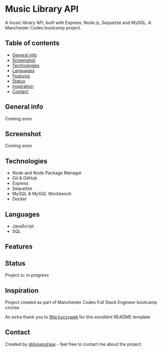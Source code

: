 # Music Library API

A music library API, built with Express, Node.js, Sequelize and MySQL. A Manchester Codes bootcamp project.

## Table of contents

* [General info](#general-info)
* [Screenshot](#screenshot)
* [Technologies](#technologies)
* [Languages](#languages)
* [Features](#features)
* [Status](#status)
* [Inspiration](#inspiration)
* [Contact](#contact)

## General info

Coming soon

## Screenshot

Coming soon

## Technologies

* Node and Node Package Manager
* Git & GitHub
* Express
* Sequelize
* MySQL & MySQL Workbench
* Docker

## Languages

* JavaScript
* SQL

## Features

## Status

Project is: _in progress_

## Inspiration

Project created as part of Manchester Codes Full Stack Engineer bootcamp course.

An extra thank you to [Rita Łyczywek](https://www.flynerd.pl/) for this excellent README template

## Contact

Created by [@jlopenshaw](https://twitter.com/Jlopenshaw) - feel free to contact me about the project
